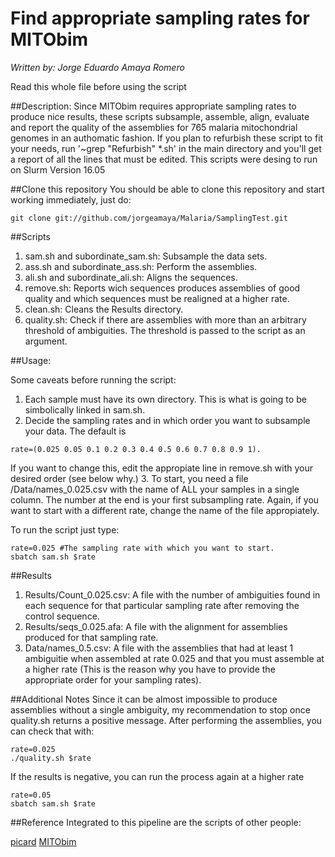 # Find appropriate sampling rates for MITObim 
*Written by: Jorge Eduardo Amaya Romero*

Read this whole file before using the script

##Description: 
Since MITObim requires appropriate sampling rates to produce nice results, these scripts subsample, assemble, align, evaluate and report the quality of the assemblies for 765 malaria mitochondrial genomes in an authomatic fashion. If you plan to refurbish these script to fit your needs, run '~grep "Refurbish" \*.sh' in the main directory and you'll get a report of all the lines that must be edited. This scripts were desing to run on Slurm Version 16.05

##Clone this repository
You should be able to clone this repository and start working immediately, just do:

```
git clone git://github.com/jorgeamaya/Malaria/SamplingTest.git
```

##Scripts

1. sam.sh and subordinate\_sam.sh: Subsample the data sets.
2. ass.sh and subordinate\_ass.sh: Perform the assemblies. 
3. ali.sh and subordinate\_ali.sh: Aligns the sequences.
4. remove.sh: Reports wich sequences produces assemblies of good quality and which sequences must be realigned at a higher rate.
5. clean.sh: Cleans the Results directory.
6. quality.sh: Check if there are assemblies with more than an arbitrary threshold of ambiguities. The threshold is passed to the script as an argument.

##Usage:

Some caveats before running the script:
1. Each sample must have its own directory. This is what is going to be simbolically linked in sam.sh.
2. Decide the sampling rates and in which order you want to subsample your data. The default is 

```
rate=(0.025 0.05 0.1 0.2 0.3 0.4 0.5 0.6 0.7 0.8 0.9 1). 
```

If you want to change this, edit the appropiate line in remove.sh with your desired order (see below why.)
3. To start, you need a file /Data/names\_0.025.csv with the name of ALL your samples in a single column. The number at the end is your first subsampling rate. Again, if you want to start with a different rate, change the name of the file appropiately.

To run the script just type:

```
rate=0.025 #The sampling rate with which you want to start.
sbatch sam.sh $rate
```

##Results

1. Results/Count\_0.025.csv: A file with the number of ambiguities found in each sequence for that particular sampling rate after removing the control sequence.
2. Results/seqs\_0.025.afa: A file with the alignment for assemblies produced for that sampling rate.
3. Data/names\_0.5.csv: A file with the assemblies that had at least 1 ambiguitie when assembled at rate 0.025 and that you must assemble at a higher rate (This is the reason why you have to provide the appropriate order for your sampling rates).

##Additional Notes
Since it can be almost impossible to produce assemblies without a single ambiguity, my recommendation to stop once quality.sh returns a positive message. After performing the assemblies, you can check that with:

```
rate=0.025
./quality.sh $rate
```

If the results is negative, you can run the process again at a higher rate

```
rate=0.05
sbatch sam.sh $rate
```

##Reference
Integrated to this pipeline are the scripts of other people:

[picard](https://github.com/broadinstitute/picard)
[MITObim](https://github.com/chrishah/MITObim)

